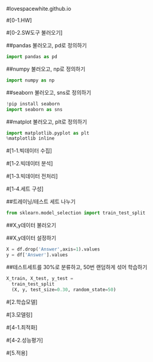 #lovespacewhite.github.io

#[0-1.HW]

#[0-2.SW도구 불러오기]

##pandas 불러오고, pd로 정의하기 
~~~py
import pandas as pd
~~~

##numpy 불러오고, np로 정의하기
~~~py
import numpy as np
~~~

##seaborn 불러오고, sns로 정의하기
~~~py
!pip install seaborn
import seaborn as sns 
~~~

##matplot 불러오고, plt로 정의하기
~~~py
import matplotlib.pyplot as plt
%matplotlib inline
~~~

#[1-1.빅데이터 수집]

#[1-2.빅데이터 분석]

#[1-3.빅데이터 전처리]

#[1-4.세트 구성]

##트레이닝/테스트 세트 나누기
~~~py
from sklearn.model_selection import train_test_split 
~~~

##X,y데이터 불러오기

##X,y데이터 설정하기
~~~py
X = df.drop('Answer',axis=1).values
y = df['Answer'].values
~~~

##테스트세트를 30%로 분류하고, 50번 랜덤하게 섞어 학습하기 
~~~py
X_train, X_test, y_test =
  train_test_split
  (X, y, test_size=0.30, random_state=50)
~~~

#[2.학습모델]

#[3.모델링]

#[4-1.최적화]

#[4-2.성능평가]

#[5.적용]
